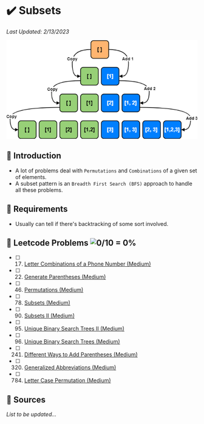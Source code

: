 # :heavy_check_mark: Subsets
*Last Updated: 2/13/2023*

![Image of a subset](../images/patterns/subsets/subsets.png)

## :round_pushpin: Introduction
- A lot of problems deal with `Permutations` and `Combinations` of a given set of elements.
- A subset pattern is an `Breadth First Search (BFS)` approach to handle all these problems.

## :round_pushpin: Requirements
- Usually can tell if there's backtracking of some sort involved.

## :round_pushpin: Leetcode Problems ![0/10 = 0%](https://progress-bar.dev/0)

- [ ] 17. [Letter Combinations of a Phone Number (Medium)](https://leetcode.com/problems/letter-combinations-of-a-phone-number/)
- [ ] 22. [Generate Parentheses (Medium)](https://leetcode.com/problems/generate-parentheses/)
- [ ] 46. [Permutations (Medium)](https://leetcode.com/problems/permutations/)
- [ ] 78. [Subsets (Medium)](https://leetcode.com/problems/subsets/)
- [ ] 90. [Subsets II (Medium)](https://leetcode.com/problems/subsets-ii/)
- [ ] 95. [Unique Binary Search Trees II (Medium)](https://leetcode.com/problems/unique-binary-search-trees-ii/)
- [ ] 96. [Unique Binary Search Trees (Medium)](https://leetcode.com/problems/unique-binary-search-trees/)
- [ ] 241. [Different Ways to Add Parentheses (Medium)](https://leetcode.com/problems/different-ways-to-add-parentheses/)
- [ ] 320. [Generalized Abbreviations (Medium)](https://leetcode.com/problems/generalized-abbreviation/)
- [ ] 784. [Letter Case Permutation (Medium)](https://leetcode.com/problems/letter-case-permutation/)

## :round_pushpin: Sources
*List to be updated...*
